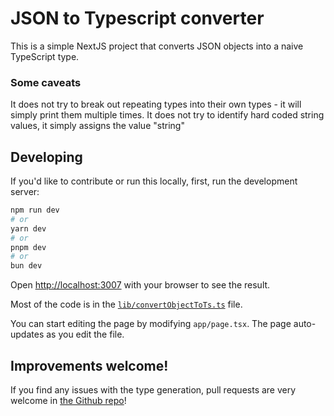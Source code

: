 # JSON to Typescript converter

This is a simple NextJS project that converts JSON objects into a naive TypeScript type.

### Some caveats

It does not try to break out repeating types into their own types - it will simply print them multiple times.
It does not try to identify hard coded string values, it simply assigns the value "string"

## Developing

If you'd like to contribute or run this locally, first, run the development server:

```bash
npm run dev
# or
yarn dev
# or
pnpm dev
# or
bun dev
```

Open [http://localhost:3007](http://localhost:3007) with your browser to see the result.

Most of the code is in the [`lib/convertObjectToTs.ts`](https://github.com/shaneosullivan/object_to_ts/blob/main/lib/convertObjectToTs.ts) file.

You can start editing the page by modifying `app/page.tsx`. The page auto-updates as you edit the file.

## Improvements welcome!

If you find any issues with the type generation, pull requests are very welcome in [the Github repo](https://github.com/shaneosullivan/object_to_ts)!
